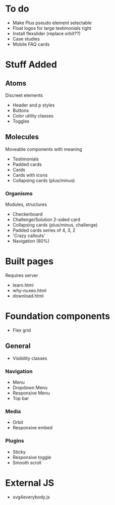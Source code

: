 # To do
- Make Plus pseudo element selectable
- Float logos for large testimonials right
- Install flexslider (replace orbit??)
- Case studies
- Mobile FAQ cards

# Stuff Added

## Atoms
Discreet elements
- Header and p styles
- Buttons
- Color utility classes
- Toggles

## Molecules
Moveable components with meaning
- Testimonials
- Padded cards
- Cards
- Cards with icons
- Collapsing cards (plus/minus)

### Organisms
Modules, structures
- Checkerboard
- Challenge/Solution 2-sided card
- Collapsing cards (plus/minus, challenge)
- Padded cards series of 4, 3, 2
- 'Crazy callouts'
- Navigation (80%)

# Built pages
Requires server
- learn.html
- why-nuxeo.html
- download.html


# Foundation components 
- Flex grid

## General
- Visibility classes

### Navigation
- Menu
- Dropdown Menu
- Responsive Menu
- Top bar

### Media
- Orbit
- Responsive embed

### Plugins
- Sticky
- Responsive toggle
- Smooth scroll

# External JS
- svg4everybody.js